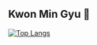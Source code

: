 ## Kwon Min Gyu 👋

[![Top Langs](https://github-readme-stats.vercel.app/api/top-langs/?username=MingyuKwon)](https://github.com/anuraghazra/github-readme-stats)

